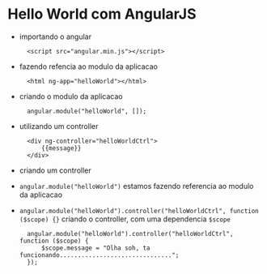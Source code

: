 # Hello World com AngularJS

* importando o angular

		<script src="angular.min.js"></script>

* fazendo refencia ao modulo da aplicacao

		<html ng-app="helloWorld"></html>

* criando o modulo da aplicacao

		angular.module("helloWorld", []);

* utilizando um controller

		<div ng-controller="helloWorldCtrl">
			{{message}}
		</div>

* criando um controller
* `angular.module("helloWorld")` estamos fazendo referencia ao modulo da aplicacao
* `angular.module("helloWorld").controller("helloWorldCtrl", function ($scope) {}` criando o controller, com uma dependencia `$scope`

		angular.module("helloWorld").controller("helloWorldCtrl", function ($scope) {
            $scope.message = "Olha soh, ta funcionando...............................";
        });